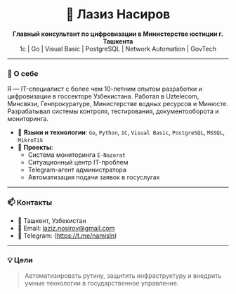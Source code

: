 <h1 align="center">👋 Лазиз Насиров</h1>

<p align="center">
  <b>Главный консультант по цифровизации в Министерстве юстиции г. Ташкента</b><br>
  1c | Go | Visual Basic | PostgreSQL | Network Automation | GovTech 
</p>

---

### 🧠 О себе
Я — IT-специалист с более чем 10-летним опытом разработки и цифровизации в госсекторе Узбекистана. Работал в Uztelecom, Минсвязи, Генпрокуратуре, Министерстве водных ресурсов и Минюсте. Разрабатывал системы контроля, тестирования, документооборота и мониторинга.

- 🔧 **Языки и технологии**: `Go`, `Python`, `1C`, `Visual Basic`, `PostgreSQL`, `MSSQL`, `MikroTik`
- 🏢 **Проекты**:
  - Система мониторинга `E-Nazorat`
  - Ситуационный центр IT-проблем
  - Telegram-агент администратора
  - Автоматизация подачи заявок в госуслугах

---

### 📫 Контакты
- 📍 Ташкент, Узбекистан  
- 📧 Email: laziz.nosirov@gmail.com  
- 📱 Telegram: (https://t.me/namisln)

---

### 💡 Цели
> Автоматизировать рутину, защитить инфраструктуру и внедрить умные технологии в государственное управление.
